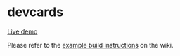 # devcards

[Live demo](https://demo.thi.ng/umbrella/devcards/)

Please refer to the [example build
instructions](https://github.com/thi-ng/umbrella/wiki/Example-build-instructions)
on the wiki.
